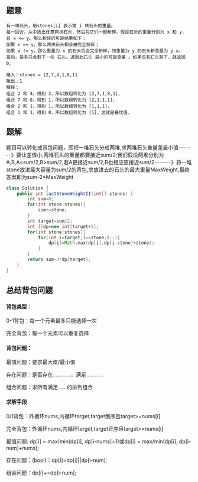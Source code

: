 ## 题意

```
有一堆石头，用stones[i] 表示第 i 块石头的重量。
每一回合，从中选出任意两块石头，然后将它们一起粉碎。假设石头的重量分别为 x 和 y，且 x <= y。那么粉碎的可能结果如下：
如果 x == y，那么两块石头都会被完全粉碎；
如果 x != y，那么重量为 x 的石头将会完全粉碎，而重量为 y 的石头新重量为 y-x。
最后，最多只会剩下一块 石头。返回此石头 最小的可能重量 。如果没有石头剩下，就返回 0。

输入：stones = [2,7,4,1,8,1]
输出：1
解释：
组合 2 和 4，得到 2，所以数组转化为 [2,7,1,8,1]，
组合 7 和 8，得到 1，所以数组转化为 [2,1,1,1]，
组合 2 和 1，得到 1，所以数组转化为 [1,1,1]，
组合 1 和 1，得到 0，所以数组转化为 [1]，这就是最优值。
```

## 题解

题目可以转化成背包问题，即把一堆石头分成两堆,求两堆石头重量差最小值-------》要让差值小,两堆石头的重量都要接近sum/2;我们假设两堆分别为A,B,A<sum/2,B>sum/2,若A更接近sum/2,B也相应更接近sum/2-------》将一堆stone放进最大容量为sum/2的背包,求放进去的石头的最大重量MaxWeight,最终答案即为sum-2*MaxWeight

```java
class Solution {
    public int lastStoneWeightII(int[] stones) {
        int sum=0;
        for(int stone:stones){
            sum+=stone;
        }
        int target=sum/2;
        int []dp=new int[target+1];
        for(int stone:stones){
            for(int i=target;i>=stone;i--){
                dp[i]=Math.max(dp[i],dp[i-stone]+stone);
            }
        }
        return sum-2*dp[target];
    }
}
```

## 总结背包问题

#### 背包类型：

0-1背包：每一个元素最多只能选择一次

完全背包：每一个元素可以重复选择

#### 背包问题：

最值问题：要求最大值/最小值

存在问题：是否存在…………，满足…………

组合问题：求所有满足……的排列组合

#### 求解手段

0/1背包：外循环nums,内循环target,target倒序且target>=nums[i]

完全背包：外循环nums,内循环target,target正序且target>=nums[i]

最值问题: dp[i] = max/min(dp[i], dp[i-nums]+1)或dp[i] = max/min(dp[i], dp[i-num]+nums);

存在问题：(bool)：dp[i]=dp[i]||dp[i-num];

组合问题：dp[i]+=dp[i-num];

